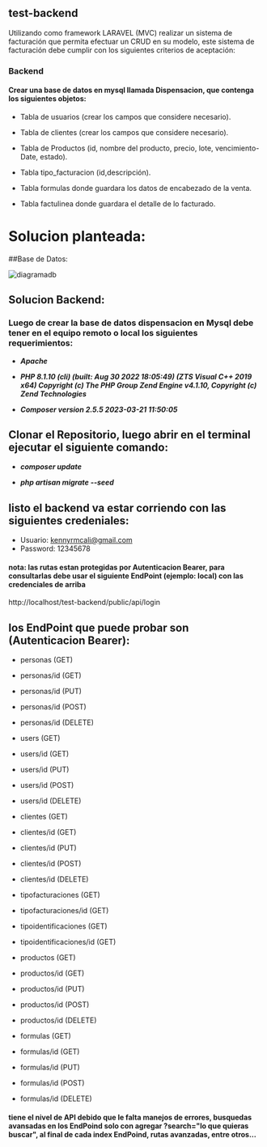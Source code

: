 ## test-backend
 
Utilizando como framework LARAVEL (MVC) realizar un sistema de facturación que permita
efectuar un CRUD en su modelo, este sistema de facturación debe cumplir con los siguientes
criterios de aceptación:

 ### Backend
 
#### Crear una base de datos en mysql llamada Dispensacion, que contenga los siguientes objetos:

* Tabla de usuarios (crear los campos que considere necesario). 

* Tabla de clientes (crear los campos que considere necesario).

* Tabla de Productos (id, nombre del producto, precio, lote, vencimiento-Date, estado).
* Tabla tipo_facturacion (id,descripción).

* Tabla formulas donde guardara los datos de encabezado de la venta.

* Tabla factulinea donde guardara el detalle de lo facturado.

# Solucion planteada: 

##Base de Datos:

![diagramadb](https://github.com/skenrobert/test-backend/assets/21204983/45fdbe87-4aaf-42e7-95ff-1cf7a69fdc78)


## Solucion Backend:

### Luego de crear la base de datos dispensacion en Mysql debe tener en el equipo remoto o local los siguientes requerimientos:

* ***Apache***

* ***PHP 8.1.10 (cli) (built: Aug 30 2022 18:05:49) (ZTS Visual C++ 2019 x64)
    Copyright (c) The PHP Group
    Zend Engine v4.1.10, Copyright (c) Zend Technologies***

* ***Composer version 2.5.5 2023-03-21 11:50:05***

## Clonar el Repositorio, luego abrir en el terminal ejecutar el siguiente comando:

* ***composer update***

* ***php artisan migrate --seed***

## listo el backend va estar corriendo con las siguientes credeniales:

* Usuario: kennyrmcali@gmail.com
* Password: 12345678

#### nota: las rutas estan protegidas por Autenticacion Bearer, para consultarlas debe usar el siguiente EndPoint (ejemplo: local) con las credenciales de arriba

http://localhost/test-backend/public/api/login

## los EndPoint que puede probar son (Autenticacion Bearer):

* personas (GET)
* personas/id (GET)
* personas/id (PUT)
* personas/id (POST)
* personas/id (DELETE)

* users (GET)
* users/id (GET)
* users/id (PUT)
* users/id (POST)
* users/id (DELETE)

* clientes (GET)
* clientes/id (GET)
* clientes/id (PUT)
* clientes/id (POST)
* clientes/id (DELETE)

* tipofacturaciones (GET)
* tipofacturaciones/id (GET)

* tipoidentificaciones (GET)
* tipoidentificaciones/id (GET)

* productos (GET)
* productos/id (GET)
* productos/id (PUT)
* productos/id (POST)
* productos/id (DELETE)

* formulas (GET)
* formulas/id (GET)
* formulas/id (PUT)
* formulas/id (POST)
* formulas/id (DELETE)

#### tiene el nivel de API debido que le falta manejos de errores, busquedas avansadas en los EndPoind solo con agregar ?search="lo que quieras buscar", al final de cada index EndPoind, rutas avanzadas, entre otros...
